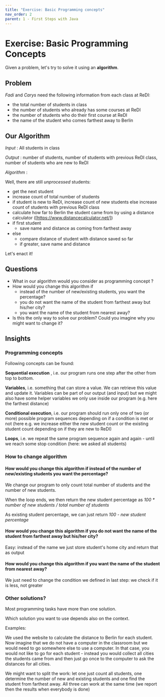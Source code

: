 ```yaml
---
title: "Exercise: Basic Programming concepts"
nav_order: 2
parent: 1 - First Steps with Java
---
```


# Exercise: Basic Programming Concepts

Given a problem, let's try to solve it using an **algorithm**.

## Problem

_Fadi_ and _Carys_ need the following information from each class at ReDI:

* the total number of students in class
* the number of students who already has some courses at ReDI
* the number of students who do their first course at ReDI
* the name of the student who comes farthest away to Berlin

## Our Algorithm

_Input_ : All students in class

_Output_ : number of students, number of students with previous ReDI class, number of students who are new to ReDI

_Algorithm_ :

Well, there are still _unprocessed_ students:
* get the next student
* increase count of total number of students
* if student is new to ReDI, increase count of new students else increase count of students with previous ReDI class
* calculate how far to Berlin the student came from by using a distance calculator ([https://www.distancecalculator.net/])
* if first student
  * save name and distance as coming from farthest away
* else
  * compare distance of student with distance saved so far
  * if greater, save name and distance

Let's enact it!

## Questions

* What in our algorithm would you consider as programming concept ?
* How would you change this algorithm if
  * instead of the number of new/existing students, you want the percentage?
  * you do not want the name of the student from farthest away but his/her city?
  * you want the name of the student from nearest away?
* Is this the only way to solve our problem? Could you imagine why you might want to change it? 

## Insights

### Programming concepts
Following concepts can be found:

**Sequential execution** , i.e. our program runs one step after the other from top to bottom.

**Variables**, i.e. something that can store a value. We can retrieve this value and update it. Variables can be part of our output (and input) but we might also have some helper variables we only use inside our program (e.g. here the farthest distance)

**Conditional execution**, i.e. our program should run only one of two (or more) possible program sequences depending on if a condition is met or not (here e.g. we increase either the new student count or the existing student count depending on if they are new to ReDI)

**Loops**, i.e. we repeat the same program sequence again and again - until we reach some stop condition (here: we asked all students)

### How to change algorithm

#### How would you change this algorithm if instead of the number of new/existing students you want the percentage?

We change our program to only count total number of students and the number of new students.

When the loop ends, we then return the new student percentage as _100 * number of new students / total number of students_

As existing student percentage, we can just return _100 - new student percentage_

#### How would you change this algorithm if you do not want the name of the student from farthest away but his/her city?

Easy: instead of the name we just store student's home city and return that as output

#### How would you change this algorithm if you want the name of the student from nearest away?

We just need to change the condition we defined in last step: we check if it is less, not greater

### Other solutions?

Most programming tasks have more than one solution.

Which solution you want to use depends also on the context.

Examples:

We used the website to calculate the distance to Berlin for each student. Now imagine that we do not have a computer in the classroom but we would need to go somewhere else to use a computer. In that case, you would not like to go for each student - instead you would collect all cities the students came from and then just go once to the computer to ask the distances for all cities.

We might want to split the work: let one just count all students, one determine the number of new and existing students and one find the student from farthest away. All three can work at the same time (we report then the results when everybody is done)

